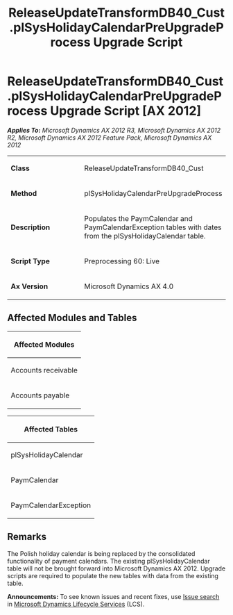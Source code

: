 ﻿---
title: ReleaseUpdateTransformDB40_Cust.plSysHolidayCalendarPreUpgradeProcess Upgrade Script
TOCTitle: ReleaseUpdateTransformDB40_Cust.plSysHolidayCalendarPreUpgradeProcess Upgrade Script
ms:assetid: 2894fac8-f302-1265-3eff-de17f906ea7c
ms:mtpsurl: https://msdn.microsoft.com/en-us/library/JJ735869(v=AX.60)
ms:contentKeyID: 49707287
ms.date: 05/18/2015
mtps_version: v=AX.60
---

# ReleaseUpdateTransformDB40\_Cust.plSysHolidayCalendarPreUpgradeProcess Upgrade Script [AX 2012]


_**Applies To:** Microsoft Dynamics AX 2012 R3, Microsoft Dynamics AX 2012 R2, Microsoft Dynamics AX 2012 Feature Pack, Microsoft Dynamics AX 2012_

<table>
<colgroup>
<col style="width: 50%" />
<col style="width: 50%" />
</colgroup>
<tbody>
<tr class="odd">
<td><p><strong>Class</strong></p></td>
<td><p>ReleaseUpdateTransformDB40_Cust</p></td>
</tr>
<tr class="even">
<td><p><strong>Method</strong></p></td>
<td><p>plSysHolidayCalendarPreUpgradeProcess</p></td>
</tr>
<tr class="odd">
<td><p><strong>Description</strong></p></td>
<td><p>Populates the PaymCalendar and PaymCalendarException tables with dates from the plSysHolidayCalendar table.</p></td>
</tr>
<tr class="even">
<td><p><strong>Script Type</strong></p></td>
<td><p>Preprocessing 60: Live</p></td>
</tr>
<tr class="odd">
<td><p><strong>Ax Version</strong></p></td>
<td><p>Microsoft Dynamics AX 4.0</p></td>
</tr>
</tbody>
</table>


## Affected Modules and Tables

<table>
<colgroup>
<col style="width: 100%" />
</colgroup>
<thead>
<tr class="header">
<th><p>Affected Modules</p></th>
</tr>
</thead>
<tbody>
<tr class="odd">
<td><p>Accounts receivable</p></td>
</tr>
<tr class="even">
<td><p>Accounts payable</p></td>
</tr>
</tbody>
</table>


<table>
<colgroup>
<col style="width: 100%" />
</colgroup>
<thead>
<tr class="header">
<th><p>Affected Tables</p></th>
</tr>
</thead>
<tbody>
<tr class="odd">
<td><p>plSysHolidayCalendar</p></td>
</tr>
<tr class="even">
<td><p>PaymCalendar</p></td>
</tr>
<tr class="odd">
<td><p>PaymCalendarException</p></td>
</tr>
</tbody>
</table>


## Remarks

The Polish holiday calendar is being replaced by the consolidated functionality of payment calendars. The existing plSysHolidayCalendar table will not be brought forward into Microsoft Dynamics AX 2012. Upgrade scripts are required to populate the new tables with data from the existing table.

  
**Announcements:** To see known issues and recent fixes, use [Issue search](http://go.microsoft.com/fwlink/?linkid=389258) in [Microsoft Dynamics Lifecycle Services](http://go.microsoft.com/fwlink/?linkid=306505) (LCS).

